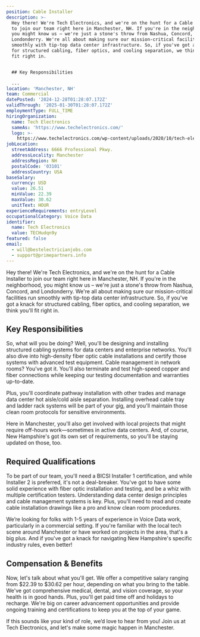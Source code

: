 ```yaml
---
position: Cable Installer
description: >-
  Hey there! We're Tech Electronics, and we're on the hunt for a Cable Installer
  to join our team right here in Manchester, NH. If you're in the neighborhood,
  you might know us – we're just a stone's throw from Nashua, Concord, and
  Londonderry. We're all about making sure our mission-critical facilities run
  smoothly with tip-top data center infrastructure. So, if you've got a knack
  for structured cabling, fiber optics, and cooling separation, we think you'll
  fit right in.


  ## Key Responsibilities

  ...
location: 'Manchester, NH'
team: Commercial
datePosted: '2024-12-28T01:28:07.172Z'
validThrough: '2025-01-30T01:28:07.172Z'
employmentType: FULL_TIME
hiringOrganization:
  name: Tech Electronics
  sameAs: 'https://www.techelectronics.com/'
  logo: >-
    https://www.techelectronics.com/wp-content/uploads/2020/10/tech-electronics-logo.png
jobLocation:
  streetAddress: 6666 Professional Pkwy.
  addressLocality: Manchester
  addressRegion: NH
  postalCode: '03101'
  addressCountry: USA
baseSalary:
  currency: USD
  value: 26.51
  minValue: 22.39
  maxValue: 30.62
  unitText: HOUR
experienceRequirements: entryLevel
occupationalCategory: Voice Data
identifier:
  name: Tech Electronics
  value: TECHudqn9y
featured: false
email:
  - will@bestelectricianjobs.com
  - support@primepartners.info
---
```




Hey there! We're Tech Electronics, and we're on the hunt for a Cable Installer to join our team right here in Manchester, NH. If you're in the neighborhood, you might know us – we're just a stone's throw from Nashua, Concord, and Londonderry. We're all about making sure our mission-critical facilities run smoothly with tip-top data center infrastructure. So, if you've got a knack for structured cabling, fiber optics, and cooling separation, we think you'll fit right in.

## Key Responsibilities

So, what will you be doing? Well, you'll be designing and installing structured cabling systems for data centers and enterprise networks. You'll also dive into high-density fiber optic cable installations and certify those systems with advanced test equipment. Cable management in network rooms? You've got it. You'll also terminate and test high-speed copper and fiber connections while keeping our testing documentation and warranties up-to-date.

Plus, you'll coordinate pathway installation with other trades and manage data center hot aisle/cold aisle separation. Installing overhead cable tray and ladder rack systems will be part of your gig, and you'll maintain those clean room protocols for sensitive environments.

Here in Manchester, you'll also get involved with local projects that might require off-hours work—sometimes in active data centers. And, of course, New Hampshire's got its own set of requirements, so you'll be staying updated on those, too.

## Required Qualifications

To be part of our team, you'll need a BICSI Installer 1 certification, and while Installer 2 is preferred, it's not a deal-breaker. You've got to have some solid experience with fiber optic installation and testing, and be a whiz with multiple certification testers. Understanding data center design principles and cable management systems is key. Plus, you'll need to read and create cable installation drawings like a pro and know clean room procedures.

We’re looking for folks with 1-5 years of experience in Voice Data work, particularly in a commercial setting. If you're familiar with the local tech scene around Manchester or have worked on projects in the area, that's a big plus. And if you've got a knack for navigating New Hampshire's specific industry rules, even better!

## Compensation & Benefits

Now, let's talk about what you'll get. We offer a competitive salary ranging from $22.39 to $30.62 per hour, depending on what you bring to the table. We've got comprehensive medical, dental, and vision coverage, so your health is in good hands. Plus, you'll get paid time off and holidays to recharge. We're big on career advancement opportunities and provide ongoing training and certifications to keep you at the top of your game.

If this sounds like your kind of role, we’d love to hear from you! Join us at Tech Electronics, and let's make some magic happen in Manchester.
